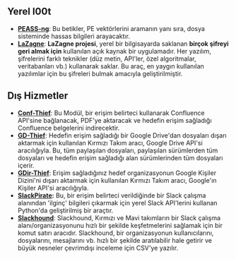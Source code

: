 ## **Yerel l00t**

* [**PEASS-ng**](https://github.com/carlospolop/PEASS-ng): Bu betikler, PE vektörlerini aramanın yanı sıra, dosya sisteminde hassas bilgileri arayacaktır.
* [**LaZagne**](https://github.com/AlessandroZ/LaZagne): **LaZagne projesi**, yerel bir bilgisayarda saklanan **birçok şifreyi geri almak için** kullanılan açık kaynak bir uygulamadır. Her yazılım, şifrelerini farklı teknikler (düz metin, API'ler, özel algoritmalar, veritabanları vb.) kullanarak saklar. Bu araç, en yaygın kullanılan yazılımlar için bu şifreleri bulmak amacıyla geliştirilmiştir.

## **Dış Hizmetler**

* [**Conf-Thief**](https://github.com/antman1p/Conf-Thief): Bu Modül, bir erişim belirteci kullanarak Confluence API'sine bağlanacak, PDF'ye aktaracak ve hedefin erişim sağladığı Confluence belgelerini indirecektir.
* [**GD-Thief**](https://github.com/antman1p/GD-Thief): Hedefin erişim sağladığı bir Google Drive'dan dosyaları dışarı aktarmak için kullanılan Kırmızı Takım aracı, Google Drive API'si aracılığıyla. Bu, tüm paylaşılan dosyaları, paylaşılan sürümlerden tüm dosyaları ve hedefin erişim sağladığı alan sürümlerinden tüm dosyaları içerir.
* [**GDir-Thief**](https://github.com/antman1p/GDir-Thief): Erişim sağladığınız hedef organizasyonun Google Kişiler Dizini'ni dışarı aktarmak için kullanılan Kırmızı Takım aracı, Google'ın Kişiler API'si aracılığıyla.
* [**SlackPirate**](https://github.com/emtunc/SlackPirate)**:** Bu, bir erişim belirteci verildiğinde bir Slack çalışma alanından 'ilginç' bilgileri çıkarmak için yerel Slack API'lerini kullanan Python'da geliştirilmiş bir araçtır.
*   [**Slackhound**](https://github.com/BojackThePillager/Slackhound): Slackhound, Kırmızı ve Mavi takımların bir Slack çalışma alanı/organizasyonunu hızlı bir şekilde keşfetmelerini sağlamak için bir komut satırı aracıdır. Slackhound, bir organizasyonun kullanıcılarını, dosyalarını, mesajlarını vb. hızlı bir şekilde aratılabilir hale getirir ve büyük nesneler çevrimdışı inceleme için CSV'ye yazılır.

